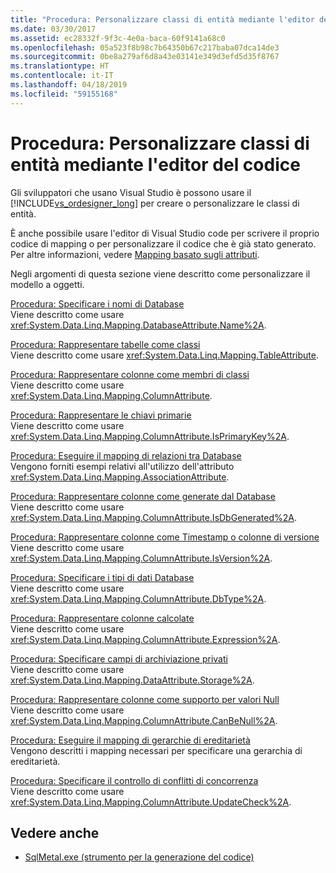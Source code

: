 ```yaml
---
title: "Procedura: Personalizzare classi di entità mediante l'editor del codice"
ms.date: 03/30/2017
ms.assetid: ec28332f-9f3c-4e0a-baca-60f9141a68c0
ms.openlocfilehash: 05a523f8b98c7b64350b67c217baba07dca14de3
ms.sourcegitcommit: 0be8a279af6d8a43e03141e349d3efd5d35f8767
ms.translationtype: HT
ms.contentlocale: it-IT
ms.lasthandoff: 04/18/2019
ms.locfileid: "59155168"
---
```

# <a name="how-to-customize-entity-classes-by-using-the-code-editor"></a>Procedura: Personalizzare classi di entità mediante l'editor del codice
Gli sviluppatori che usano Visual Studio è possono usare il [!INCLUDE[vs_ordesigner_long](../../../../../../includes/vs-ordesigner-long-md.md)] per creare o personalizzare le classi di entità.  
  
 È anche possibile usare l'editor di Visual Studio code per scrivere il proprio codice di mapping o per personalizzare il codice che è già stato generato. Per altre informazioni, vedere [Mapping basato sugli attributi](../../../../../../docs/framework/data/adonet/sql/linq/attribute-based-mapping.md).  
  
 Negli argomenti di questa sezione viene descritto come personalizzare il modello a oggetti.  
  
 [Procedura: Specificare i nomi di Database](../../../../../../docs/framework/data/adonet/sql/linq/how-to-specify-database-names.md)  
 Viene descritto come usare <xref:System.Data.Linq.Mapping.DatabaseAttribute.Name%2A>.  
  
 [Procedura: Rappresentare tabelle come classi](../../../../../../docs/framework/data/adonet/sql/linq/how-to-represent-tables-as-classes.md)  
 Viene descritto come usare <xref:System.Data.Linq.Mapping.TableAttribute>.  
  
 [Procedura: Rappresentare colonne come membri di classi](../../../../../../docs/framework/data/adonet/sql/linq/how-to-represent-columns-as-class-members.md)  
 Viene descritto come usare <xref:System.Data.Linq.Mapping.ColumnAttribute>.  
  
 [Procedura: Rappresentare le chiavi primarie](../../../../../../docs/framework/data/adonet/sql/linq/how-to-represent-primary-keys.md)  
 Viene descritto come usare <xref:System.Data.Linq.Mapping.ColumnAttribute.IsPrimaryKey%2A>.  
  
 [Procedura: Eseguire il mapping di relazioni tra Database](../../../../../../docs/framework/data/adonet/sql/linq/how-to-map-database-relationships.md)  
 Vengono forniti esempi relativi all'utilizzo dell'attributo <xref:System.Data.Linq.Mapping.AssociationAttribute>.  
  
 [Procedura: Rappresentare colonne come generate dal Database](../../../../../../docs/framework/data/adonet/sql/linq/how-to-represent-columns-as-database-generated.md)  
 Viene descritto come usare <xref:System.Data.Linq.Mapping.ColumnAttribute.IsDbGenerated%2A>.  
  
 [Procedura: Rappresentare colonne come Timestamp o colonne di versione](../../../../../../docs/framework/data/adonet/sql/linq/how-to-represent-columns-as-timestamp-or-version-columns.md)  
 Viene descritto come usare <xref:System.Data.Linq.Mapping.ColumnAttribute.IsVersion%2A>.  
  
 [Procedura: Specificare i tipi di dati Database](../../../../../../docs/framework/data/adonet/sql/linq/how-to-specify-database-data-types.md)  
 Viene descritto come usare <xref:System.Data.Linq.Mapping.ColumnAttribute.DbType%2A>.  
  
 [Procedura: Rappresentare colonne calcolate](../../../../../../docs/framework/data/adonet/sql/linq/how-to-represent-computed-columns.md)  
 Viene descritto come usare <xref:System.Data.Linq.Mapping.ColumnAttribute.Expression%2A>.  
  
 [Procedura: Specificare campi di archiviazione privati](../../../../../../docs/framework/data/adonet/sql/linq/how-to-specify-private-storage-fields.md)  
 Viene descritto come usare <xref:System.Data.Linq.Mapping.DataAttribute.Storage%2A>.  
  
 [Procedura: Rappresentare colonne come supporto per valori Null](../../../../../../docs/framework/data/adonet/sql/linq/how-to-represent-columns-as-allowing-null-values.md)  
 Viene descritto come usare <xref:System.Data.Linq.Mapping.ColumnAttribute.CanBeNull%2A>.  
  
 [Procedura: Eseguire il mapping di gerarchie di ereditarietà](../../../../../../docs/framework/data/adonet/sql/linq/how-to-map-inheritance-hierarchies.md)  
 Vengono descritti i mapping necessari per specificare una gerarchia di ereditarietà.  
  
 [Procedura: Specificare il controllo di conflitti di concorrenza](../../../../../../docs/framework/data/adonet/sql/linq/how-to-specify-concurrency-conflict-checking.md)  
 Viene descritto come usare <xref:System.Data.Linq.Mapping.ColumnAttribute.UpdateCheck%2A>.  
  
## <a name="see-also"></a>Vedere anche

- [SqlMetal.exe (strumento per la generazione del codice)](../../../../../../docs/framework/tools/sqlmetal-exe-code-generation-tool.md)

